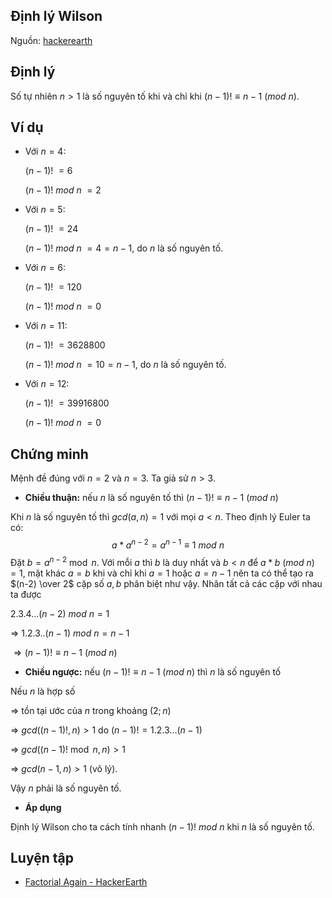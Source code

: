 ## Định lý Wilson



Nguồn: [hackerearth](https://www.hackerearth.com/notes/lucas-theorem-wilsons-theorem/)

## Định lý

Số tự nhiên $n>1$ là số nguyên tố khi và chỉ khi $(n-1)!\equiv n-1\ (mod \ n)$.

## Ví dụ

- Với $n=4$:

	$(n-1)!\ =6$

	$(n-1)!\ mod\ n\ =2$

- Với $n=5$:

	$(n-1)!\ =24$

	$(n-1)!\ mod\ n\ =4 = n-1$, do $n$ là số nguyên tố.

- Với $n=6$:

	$(n-1)!\ =120$

	$(n-1)!\ mod\ n\ =0$

- Với $n=11$:

	$(n-1)!\ =3628800$

	$(n-1)!\ mod\ n\ =10 = n-1$, do $n$ là số nguyên tố.

- Với $n=12$:

	$(n-1)!\ =39916800$

	$(n-1)!\ mod\ n\ =0$

## Chứng minh

Mệnh đề đúng với $n=2$ và $n=3$. Ta giả sử $n>3$.

- **Chiều thuận:** nếu $n$ là số nguyên tố thì $(n-1)!\equiv n-1 \ (mod \ n)$

Khi $n$ là số nguyên tố thì $gcd(a,n)=1$ với mọi $a < n$. Theo định lý Euler ta có:
$$
a * a^{n-2} = a^{n-1} \equiv 1 \ mod\ n
$$
Đặt $b = a^{n-2} \bmod n$. Với mỗi $a$ thì $b$ là duy nhất và $b < n$ để $a*b\ (mod \ n) \ =1$, mặt khác $a=b$ khi và chỉ khi $a=1$ hoặc $a=n-1$ nên ta có thể tạo ra $(n-2) \over 2$ cặp số $a, b$ phân biệt như vậy. Nhân tất cả các cặp với nhau ta được

$2.3.4...(n-2) \ mod \ n = 1$ 

$\Rightarrow \ 1.2.3..(n-1)\ mod \ n = n-1$

$\Rightarrow (n-1)!\equiv n-1\ (mod \ n)$

- **Chiều ngược:** nếu $(n-1)!\equiv n-1 \ (mod \ n)$ thì $n$ là số nguyên tố

Nếu $n$ là hợp số

$\Rightarrow$ tồn tại ước của $n$ trong khoảng $(2;n)$

$\Rightarrow \ gcd((n-1)!,n)>1$ do $(n-1)!=1.2.3...(n-1)$

$\Rightarrow \ gcd((n-1)! \bmod n,n) > 1$

$\Rightarrow \ gcd(n-1,n) > 1$ (vô lý).

Vậy $n$ phải là số nguyên tố.

- **Áp dụng**

Định lý Wilson cho ta cách tính nhanh $(n-1)!\ mod \ n$ khi $n$ là số nguyên tố.

## Luyện tập

- [Factorial Again - HackerEarth](https://www.hackerearth.com/problem/algorithm/factorial-again-1/)